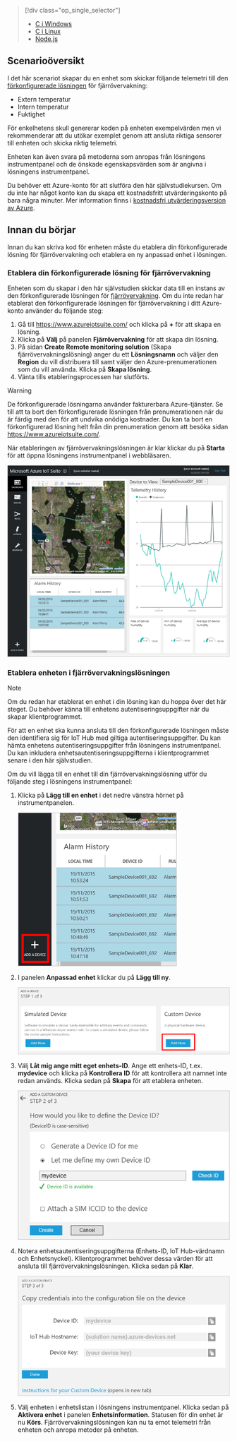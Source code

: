 > [!div class="op_single_selector"]
> * [C i Windows](../articles/iot-suite/iot-suite-connecting-devices.md)
> * [C i Linux](../articles/iot-suite/iot-suite-connecting-devices-linux.md)
> * [Node.js](../articles/iot-suite/iot-suite-connecting-devices-node.md)
> 
> 

## <a name="scenario-overview"></a>Scenarioöversikt
I det här scenariot skapar du en enhet som skickar följande telemetri till den [förkonfigurerade lösningen][lnk-what-are-preconfig-solutions] för fjärrövervakning:

* Extern temperatur
* Intern temperatur
* Fuktighet

För enkelhetens skull genererar koden på enheten exempelvärden men vi rekommenderar att du utökar exemplet genom att ansluta riktiga sensorer till enheten och skicka riktig telemetri.

Enheten kan även svara på metoderna som anropas från lösningens instrumentpanel och de önskade egenskapsvärden som är angivna i lösningens instrumentpanel.

Du behöver ett Azure-konto för att slutföra den här självstudiekursen. Om du inte har något konto kan du skapa ett kostnadsfritt utvärderingskonto på bara några minuter. Mer information finns i [kostnadsfri utvärderingsversion av Azure][lnk-free-trial].

## <a name="before-you-start"></a>Innan du börjar
Innan du kan skriva kod för enheten måste du etablera din förkonfigurerade lösning för fjärrövervakning och etablera en ny anpassad enhet i lösningen.

### <a name="provision-your-remote-monitoring-preconfigured-solution"></a>Etablera din förkonfigurerade lösning för fjärrövervakning
Enheten som du skapar i den här självstudien skickar data till en instans av den förkonfigurerade lösningen för [fjärrövervakning][lnk-remote-monitoring]. Om du inte redan har etablerat den förkonfigurerade lösningen för fjärrövervakning i ditt Azure-konto använder du följande steg:

1. Gå till <https://www.azureiotsuite.com/> och klicka på **+** för att skapa en lösning.
2. Klicka på **Välj** på panelen **Fjärrövervakning** för att skapa din lösning.
3. På sidan **Create Remote monitoring solution** (Skapa fjärrövervakningslösning) anger du ett **Lösningsnamn** och väljer den **Region** du vill distribuera till samt väljer den Azure-prenumerationen som du vill använda. Klicka på **Skapa lösning**.
4. Vänta tills etableringsprocessen har slutförts.

> [!WARNING]
> De förkonfigurerade lösningarna använder fakturerbara Azure-tjänster. Se till att ta bort den förkonfigurerade lösningen från prenumerationen när du är färdig med den för att undvika onödiga kostnader. Du kan ta bort en förkonfigurerad lösning helt från din prenumeration genom att besöka sidan <https://www.azureiotsuite.com/>.
> 
> 

När etableringen av fjärrövervakningslösningen är klar klickar du på **Starta** för att öppna lösningens instrumentpanel i webbläsaren.

![Instrumentpanel för lösningen][img-dashboard]

### <a name="provision-your-device-in-the-remote-monitoring-solution"></a>Etablera enheten i fjärrövervakningslösningen
> [!NOTE]
> Om du redan har etablerat en enhet i din lösning kan du hoppa över det här steget. Du behöver känna till enhetens autentiseringsuppgifter när du skapar klientprogrammet.
> 
> 

För att en enhet ska kunna ansluta till den förkonfigurerade lösningen måste den identifiera sig för IoT Hub med giltiga autentiseringsuppgifter. Du kan hämta enhetens autentiseringsuppgifter från lösningens instrumentpanel. Du kan inkludera enhetsautentiseringsuppgifterna i klientprogrammet senare i den här självstudien.

Om du vill lägga till en enhet till din fjärrövervakningslösning utför du följande steg i lösningens instrumentpanel:

1. Klicka på **Lägg till en enhet** i det nedre vänstra hörnet på instrumentpanelen.
   
   ![Lägg till en enhet][1]
2. I panelen **Anpassad enhet** klickar du på **Lägg till ny**.
   
   ![Lägg till en anpassad enhet][2]
3. Välj **Låt mig ange mitt eget enhets-ID**. Ange ett enhets-ID, t.ex. **mydevice** och klicka på **Kontrollera ID** för att kontrollera att namnet inte redan används. Klicka sedan på **Skapa** för att etablera enheten.
   
   ![Lägg till enhets-ID][3]
4. Notera enhetsautentiseringsuppgifterna (Enhets-ID, IoT Hub-värdnamn och Enhetsnyckel). Klientprogrammet behöver dessa värden för att ansluta till fjärrövervakningslösningen. Klicka sedan på **Klar**.
   
    ![Visa enhetsautentiseringsuppgifter][4]
5. Välj enheten i enhetslistan i lösningens instrumentpanel. Klicka sedan på **Aktivera enhet** i panelen **Enhetsinformation**. Statusen för din enhet är nu **Körs**. Fjärrövervakningslösningen kan nu ta emot telemetri från enheten och anropa metoder på enheten.

[img-dashboard]: ./media/iot-suite-selector-connecting/dashboard.png
[1]: ./media/iot-suite-selector-connecting/suite0.png
[2]: ./media/iot-suite-selector-connecting/suite1.png
[3]: ./media/iot-suite-selector-connecting/suite2.png
[4]: ./media/iot-suite-selector-connecting/suite3.png

[lnk-what-are-preconfig-solutions]: ../articles/iot-suite/iot-suite-what-are-preconfigured-solutions.md
[lnk-remote-monitoring]: ../articles/iot-suite/iot-suite-remote-monitoring-sample-walkthrough.md
[lnk-free-trial]: http://azure.microsoft.com/pricing/free-trial/